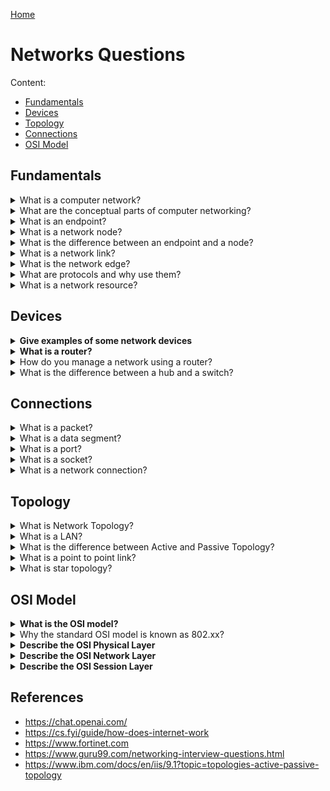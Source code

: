 [Home](../README.md)

# Networks Questions

Content:
- [Fundamentals](#fundamentals)
- [Devices](#devices)
- [Topology](#topology)
- [Connections](#connections)
- [OSI Model](#osi)



## Fundamentals

<!-- $Q:C -->
<details id="network">
<summary>What is a computer network?</summary>

A computer network is a set of computers (and other electronical devices) connected together so they can share and exchange information. **Protocols** define how devices communicate and share data.

Computer networks can be physical or logical:
- A physical network is made of physical devices and cables.
- Logical networks are software representations of a physical network. They are built on top of a physical network.

Conceptually, a network is made of **nodes** connected together by **links**. Its borders/limits are called **edges**.
</details>



<!-- $Q:C -->
<details>
<summary>What are the conceptual parts of computer networking?</summary>

1. **Nodes:** Devices or network elements that transmit data.
1. **Links:** Physical or logical connections that enable the transfer of data between nodes. They can be wired (e.g., Ethernet cables) or wireless (e.g., Wi-Fi).
1. **Protocols:** Rules and procedures that govern the communication and interaction between devices. Examples include TCP/IP, HTTP, and Ethernet.
1. **Topology:** The arrangement or structure of the network, defining how nodes and links are interconnected. Common topologies include bus, star, ring, and mesh.
1. **Network Services:** Services and applications that utilize the network infrastructure to enable functions such as file sharing, email, web browsing, and video conferencing.
1. **Network Layers:** Hierarchical levels or abstraction of network functionality, often represented using a layered model like the OSI (Open Systems Interconnection) or TCP/IP model, with each layer responsible for specific tasks and protocols.
1. **Network Addressing:** The assignment of unique addresses to devices within the network, such as IP addresses, which allow for identification and communication between devices.
1. **Security:** Measures and protocols implemented to protect the network and its data. Security measures include firewalls, encryption, authentication, or access control.

The nodes and links form the network infrastructure, while protocols and addressing govern communication.

The network topology defines the physical or logical arrangement, and network services utilize the network to provide functionality. Network layers provide structure and organization, and security ensures the integrity and confidentiality of network communications.
</details>



<!-- $Q:D -->
<details>
<summary>What is an endpoint?</summary>

A node is an endpoint if it is an origin or destination of data within the network. This excludes devices that only transmit data.
</details>



<!-- $Q:D -->
<details id="node">
<summary>What is a network node?</summary>

A node is any device connected to a computer network. An endpoint is a node.
</details>



<!-- $Q:B -->
<details>
<summary>What is the difference between an endpoint and a node?</summary>

All endpoints are nodes, but not all nodes are endpoints.

Endpoint:
- It represents the origin or destination of data within the network.
- Endpoints are typically associated with the network edge (access to the Internet)
- they can include devices such as computers, smartphones, servers, or any device that connects to the network
- typically doesn't include network devices such as routers, switches, hubs, bridges...

Node:
- any device or network element within a computer network, including endpoints
- refers to any point of connection within the network infrastructure
- can include routers, switches, hubs, bridges, and other network devices that facilitate the transmission and routing of data, but aren't generally considered endpoints
- nodes are responsible for forwarding and directing data packets to their intended destinations (the endpoints)
</details>



<!-- $Q:D -->
<details id="link">
<summary>What is a network link?</summary>

A network link is a connection between two or more nodes (such as a ethernet cable or Wi-Fi).

Link can be wired or wireless, physical or logical.

[Source](https://www.alibabacloud.com/topic-center/network/ghcxip4b48-what-is-link-in-networking)
</details>



<!-- $Q:B -->
<details id="edge">
<summary>What is the network edge?</summary>

The network edge is the area where a device or local network interfaces with the internet. The edge is close to the devices it is communicating with and is the entry point to the network. The network edge is a crucial security boundary that network administrators must provide solutions for.

is where your network meets the outside world. It includes devices like modems and routers. It's like the "border" of your network, where the internal devices meet the external network infrastructure.

The network edge is important because it's where we have to protect our devices from potential threats that might come from the outside.
</details>



<!-- $Q:B -->
<details id="protocol">
<summary>What are protocols and why use them?</summary>

A protocol is a set of rules and standards that define how information is exchanged between devices.

Protocols are necessary to allow communication between devices and systems from different manufacturers/vendors. For example, a web browser developed by one company can communicate with a web server developed by another company, as long as they both adhere to the HTTP protocol.
<blockquote>

  <!-- $Q:D -->
  <details>
  <summary>What are the important elements of the protocol?</summary>
  
  A protocol has 3 main elements:
  - Syntax: It is the format of the data. It is an order the data is displayed.
  - Semantics: It describes the meaning of the bits in each section.
  - Timing: What time the data is to be sent and how fast it is to be sent.
  </details>
</blockquote>
</details>



<!-- $Q:D -->
<details id="resource">
<summary>What is a network resource?</summary>

Anything (file, application) that can be found and used on a network.
</details>



## Devices

<!-- $Q:D -->
<details id="devices-examples">
<summary><b>Give examples of some network devices</b></summary>

A computer network use specialized devices and computers such as:
- router
- switch
- firewall
- hub
- bridge
<!-- - adapter -->
<!-- - concentrator -->
<!-- - repeater -->
</details>



<!-- $Q:C -->
<details id="router">
<summary><b>What is a router?</b></summary>

A network device that routes **data packets** to the appropriate parts of a computer network. Routers operate at the OSI Network Layer.

They connect network segments (aka subnets) together. They store information (such as paths, hops, and bottlenecks) in routing tables to determine the best path for data transfer.
</details>



<!-- $Q:D -->
<details>
<summary>How do you manage a network using a router?</summary>

Routers have a built-in console for configuring the network, e.g.:
- data logging
- available/restricted resources
- access times (day/night, etc)
- available/restricted websites
</details>



<!-- $Q:D -->
<details>
<summary>What is the difference between a hub and a switch?</summary>

Here is the major difference between Hub and switch:
1. OSI layer:
  - A hub operates on the physical layer
  - A switch operates on the data link layer
1. Passive/active:
  - a Hub is a passive device
  - a switch is an active device
1. MAC addresses:
  - A network hub can’t store MAC addresses
1. Transmission mode:
  - hub: Half-duplex
  - switch: Full duplex
1. software:
  - hub: Does not use software / dumb device
  - switch: Has software for administration / smart device
</details>



## Connections

<!-- $Q:C -->
<details id="packet">
<summary>What is a packet?</summary>

A block of data sent over a computer network.
</details>



<!-- $Q:C -->
<details id="segment">
<summary>What is a data segment?</summary>

Data is typically transmitted in segments, with each segment containing a sequence number and other metadata to ensure reliable delivery.
<!-- $TODO segment size: -->
<!-- $TODO window size: -->
</details>



<!-- $Q:C -->
<details id="port">
<summary>What is a port?</summary>

Ports are used to identify the application or service running on a device. Each application or service is assigned a unique port number, allowing data to be sent to the correct destination.

Some important ports:
- Port 80: HTTP
- Port 443: HTTPS
</details>



<!-- $Q:C -->
<details id="socket">
<summary>What is a socket?</summary>

A socket is a combination of an IP address and a port number, representing a specific endpoint for communication. Sockets are used to establish connections between devices and transfer data between applications.
</details>



<!-- $Q:B -->
<details id="connection">
<summary>What is a network connection?</summary>

Connections: A connection is established between two sockets when two devices want to communicate with each other. During the connection establishment process, the  devices negotiate various parameters such as the maximum segment size and window size, which determine how data will be transmitted over the connection. Once a connection is established, data can be transferred between the applications running on each device.

Computers can be directly connected to each other, but most of the time computers will connect to a **router**.
</details>



## Topology

<!-- $Q:D -->
<details>
<summary>What is Network Topology?</summary>

Network Topology refers to the layout of a computer network (physical or logical).

The physical layout shows how devices and cables are laid out and connected.
</details>



<!-- $Q:D -->
<details>
<summary>What is a LAN?</summary>

Local Area Network: a computer network located within a small physical location (usually, a single building or building floor).
</details>



<!-- $Q:D -->
<details>
<summary>What is the difference between Active and Passive Topology?</summary>
When the computers on the network simply listen and receive the signal, they are referred to as passive because they don't amplify the signal in any way.
</details>



<!-- $Q:D -->
<details>
<summary>What is a point to point link?</summary>
A direct connection between two computers on a network. A point to point connection does not need any other network devices other than connecting a cable to the NIC cards of both computers.
</details>



<!-- $Q:D -->
<details>
<summary>What is star topology?</summary>

Star topology consists of a central hub that connects to nodes. This is one of the easiest to set up and maintain.

<blockquote>
  <!-- $Q:D -->
  <details>
  <summary>Pros/cons of star topology?</summary>

  Pros:
  - Easy to troubleshoot, set up, and modify
  - Failure on one node won't affect other nodes
  - Fast performance with few nodes and very low network traffic
  - adding, deleting, moving devices is easy

  Cons:
  - If the Hub or concentrator fails, the entire network becomes unusable
  - Expensive to install
  - Heavy network traffic can sometimes slow the bus considerably.
  - Performance depends on the Hub’s capacity
  <!-- - A damaged cable or lack of proper termination may bring the network down -->
  </details>
</blockquote>
</details>



## OSI Model

<!-- $Q:D -->
<details id="osi">
<summary><b>What is the OSI model?</b></summary>

Open Systems Interconnect: serves as a reference model for data communication. It is made up of 7 layers:
1. Physical
1. Data Link
1. Network
1. Transport
1. Session
1. Presentation
1. Application

Each OSI layer defines a particular aspect of how network devices connect and communicate with one another. Each layer depends on those below (all depend on the 1st, physical one).
</details>



<!-- $Q:D -->
<details>
<summary>Why the standard OSI model is known as 802.xx?</summary>

The OSI model was started in February 1980. In 802.XX, "80" stands for the year 1980, and "2" represents the month of February.
</details>



<!-- $Q:D -->
<details id="">
<summary><b>Describe the OSI Physical Layer</b></summary>
The Physical Layer does the conversion from data bits to the electrical signal, and vice versa. This is where network devices and cable types are considered and setup.
</details>



<!-- $Q:D -->
<details id="osi-network">
<summary><b>Describe the OSI Network Layer</b></summary>

The Network Layer handles data routing, packet switching, and control of network congestion. Routers operate under this layer.
</details>



<!-- $Q:D -->
<details id="">
<summary><b>Describe the OSI Session Layer</b></summary>

The Session Layer provides the protocols and means for two devices on the network to communicate with each other by holding a session. This includes setting up the session, managing information exchange during the session, and tear-down process upon termination of the session.
</details>



## References
- https://chat.openai.com/
- https://cs.fyi/guide/how-does-internet-work
- https://www.fortinet.com
- https://www.guru99.com/networking-interview-questions.html
- https://www.ibm.com/docs/en/iis/9.1?topic=topologies-active-passive-topology
